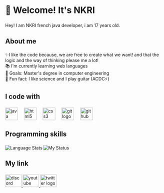 
<h1 align="left">🎈 Welcome! It's NKRI</h1>

###

<p align="left">Hey! I am NKRI french java developer, i am 17 years old.</p>

###

<h2 align="left">About me</h2>

###

<p align="left">✨I like the code because, we are free to create what we want! and that the logic and the way of thinking please me a lot!<br>📚 I'm currently learning web languages<br>🎯 Goals: Master's degree in computer engineering<br>🎲 Fun fact: I like science and I play guitar (ACDC⚡)</p>

###

<h2 align="left">I code with</h2>

###

<div align="left">
  <img src="https://cdn.jsdelivr.net/gh/devicons/devicon/icons/java/java-original.svg" height="40" alt="java logo"  />
  <img width="12" />
  <img src="https://cdn.jsdelivr.net/gh/devicons/devicon/icons/html5/html5-original.svg" height="40" alt="html5 logo"  />
  <img width="12" />
  <img src="https://cdn.jsdelivr.net/gh/devicons/devicon/icons/css3/css3-original.svg" height="40" alt="css3 logo"  />
  <img width="12" />
  <img src="https://cdn.jsdelivr.net/gh/devicons/devicon/icons/git/git-original.svg" height="40" alt="git logo"  />
  <img width="12" />
  <img src="https://cdn.jsdelivr.net/gh/devicons/devicon/icons/github/github-original.svg" height="40" alt="github logo"  />
</div>

###

<h2 align="left">Programming skills</h2>

###
<img align="left" alt="Language Stats" src="https://github-readme-stats.anuraghazra1.vercel.app/api/top-langs/?username=NKRIDev&show_icons=true"/>

![My Status](https://github-readme-stats.vercel.app/api?username=NKRIDev&show_icons=true)


<h2 align="left">My link</h2>

###

<div align="left">
  <a href="https://discord.gg/F8MUXZEy59" target="_blank">
    <img src="https://raw.githubusercontent.com/maurodesouza/profile-readme-generator/master/src/assets/icons/social/discord/default.svg" width="52" height="40" alt="discord logo"  />
  </a>
  <a href="https://www.youtube.com/channel/UCScNs7j9c9861osea7H2qIw" target="_blank">
    <img src="https://raw.githubusercontent.com/maurodesouza/profile-readme-generator/master/src/assets/icons/social/youtube/default.svg" width="52" height="40" alt="youtube logo"  />
  </a>
  <a href="https://twitter.com/DevNkri" target="_blank">
    <img src="https://raw.githubusercontent.com/maurodesouza/profile-readme-generator/master/src/assets/icons/social/twitter/default.svg" width="52" height="40" alt="twitter logo"  />
  </a>
</div>

###
